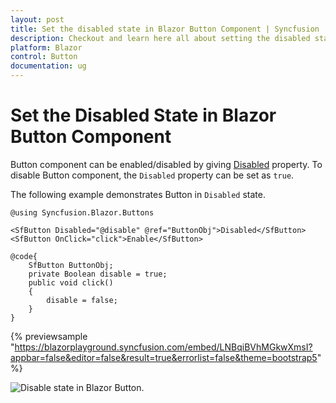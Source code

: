 ```yaml
---
layout: post
title: Set the disabled state in Blazor Button Component | Syncfusion
description: Checkout and learn here all about setting the disabled state in Syncfusion Blazor Button component and more.
platform: Blazor
control: Button
documentation: ug
---
```


# Set the Disabled State in Blazor Button Component

Button component can be enabled/disabled by giving [Disabled](https://help.syncfusion.com/cr/blazor/Syncfusion.Blazor.Buttons.SfButton.html#Syncfusion_Blazor_Buttons_SfButton_Disabled) property. To disable Button component, the `Disabled` property can be set as `true`.

The following example demonstrates Button in `Disabled` state.

```cshtml
@using Syncfusion.Blazor.Buttons

<SfButton Disabled="@disable" @ref="ButtonObj">Disabled</SfButton>
<SfButton OnClick="click">Enable</SfButton>

@code{
    SfButton ButtonObj;
    private Boolean disable = true;
    public void click()
    {
        disable = false;
    }
}

```

{% previewsample "https://blazorplayground.syncfusion.com/embed/LNBqiBVhMGkwXmsI?appbar=false&editor=false&result=true&errorlist=false&theme=bootstrap5" %}

![Disable state in Blazor Button.](./../images/blazor-button-disable-state.png)